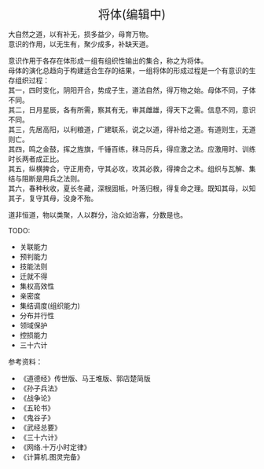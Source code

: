 <center><font size=5>将体(编辑中)</font></center>

大自然之道，以有补无，损多益少，母育万物。<br/>
意识的作用，以无生有，聚少成多，补缺天道。<br/>

意识作用于各存在体形成一组有组织性输出的集合，称之为将体。<br/>
母体的演化总趋向于构建适合生存的结果，一组将体的形成过程是一个有意识的生存组织过程：<br/>
其一，四时变化，阴阳开合，势成子生，道法自然，得万物之始。母体不同，子体不同。<br/>
其二，日月星辰，各有所需，察其有无，审其雌雄，得天下之需。信息不同，意识不同。<br/>
其三，先居高阳，以利粮道，广建联系，说之以道，得补给之道。有道则生，无道则亡。<br/>
其四，鸣之金鼓，挥之旌旗，千锤百练，秣马厉兵，得应激之法。应激用时、训练时长两者成正比。<br/>
其五，纵横捭合，守正用奇，守其必攻，攻其必救，得捭合之术。组织与瓦解、集结与阻断是用兵之法则。<br/>
其六，春种秋收，夏长冬藏，深根固柢，叶落归根，得复命之理。既知其母，以知其子，复守其母，没身不殆。<br/>

道非恒道，物以类聚，人以群分，治众如治寡，分数是也。<br/>


TODO: 
* 关联能力
* 预判能力
* 技能法则
* 迁就不得
* 集权高效性
* 亲密度
* 集结调度(组织能力)
* 分布并行性
* 领域保护
* 控损能力
* 三十六计


参考资料：
* 《道德经》传世版、马王堆版、郭店楚简版
* 《孙子兵法》
* 《战争论》
* 《五轮书》
* 《鬼谷子》
* 《武经总要》
* 《三十六计》
* 《网络.十万小时定律》
* 《计算机.图灵完备》


